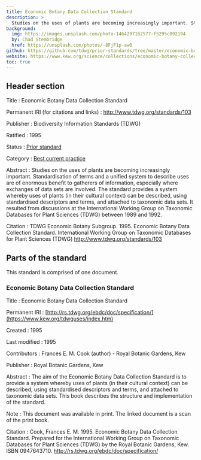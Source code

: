 ```yaml
---
title: Economic Botany Data Collection Standard
description: >
  Studies on the uses of plants are becoming increasingly important. Standardisation of terms and a unified system to describe uses are of enormous benefit to gatherers of information, especially where exchanges of data sets are involved. The standard provides a system whereby uses of plants (in their cultural context) can be described, using standardised descriptors and terms, and attached to taxonomic data sets. It resulted from discussions at the International Working Group on Taxonomic Databases for Plant Sciences (TDWG) between 1989 and 1992.
background:
  img: https://images.unsplash.com/photo-1464297162577-f5295c892194
  by: Chad Stembridge
  href: https://unsplash.com/photos/-8FjF1p-aw0
github: https://github.com/tdwg/prior-standards/tree/master/economic-botany-data-collection-standard
website: https://www.kew.org/science/collections/economic-botany-collection/curation/economic-botany-data-standard
toc: true
---
```


## Header section

Title
: Economic Botany Data Collection Standard

Permanent IRI (for citations and links)
: <http://www.tdwg.org/standards/103>

Publisher
: Biodiversity Information Standards (TDWG)

Ratified
: 1995

Status
: [Prior standard](/standards/status-and-categories/#status)

Category
: [Best current practice](/standards/status-and-categories/#category)

Abstract
: Studies on the uses of plants are becoming increasingly important. Standardisation of terms and a unified system to describe uses are of enormous benefit to gatherers of information, especially where exchanges of data sets are involved. The standard provides a system whereby uses of plants (in their cultural context) can be described, using standardised descriptors and terms, and attached to taxonomic data sets. It resulted from discussions at the International Working Group on Taxonomic Databases for Plant Sciences (TDWG) between 1989 and 1992.

Citation
: TDWG Economic Botany Subgroup. 1995. Economic Botany Data Collection Standard. International Working Group on Taxonomic Databases for Plant Sciences (TDWG) <http://www.tdwg.org/standards/103>

## Parts of the standard

This standard is comprised of one document.

### Economic Botany Data Collection Standard

Title
: Economic Botany Data Collection Standard

Permanent IRI
: [http://rs.tdwg.org/ebdc/doc/specification/](https://www.kew.org/tdwguses/index.htm)

Created
: 1995

Last modified
: 1995

Contributors
: Frances E. M. Cook (author) - Royal Botanic Gardens, Kew

Publisher
: Royal Botanic Gardens, Kew

Abstract
: The aim of the Economic Botany Data Collection Standard is to provide a system whereby uses of plants (in their cultural context) can be described, using standardised descriptors and terms, and attached to taxonomic data sets. This book describes the structure and implementation of the standard.

Note
: This document was available in print. The linked document is a scan of the print book.

Citation
: Cook, Frances E. M. 1995. Economic Botany Data Collection Standard. Prepared for the International Working Group on Taxonomic Databases for Plant Sciences (TDWG) by the Royal Botanic Gardens, Kew. ISBN 0947643710. <http://rs.tdwg.org/ebdc/doc/specification/>
